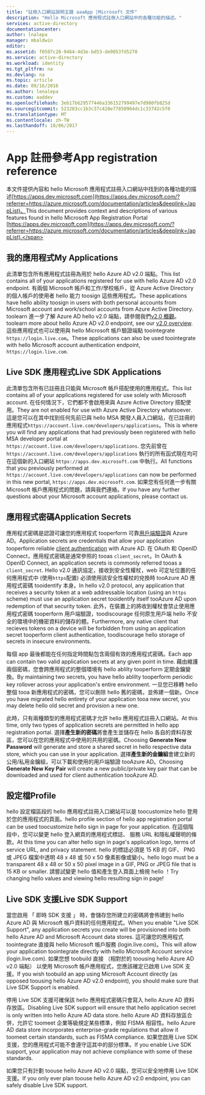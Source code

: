 ```yaml
---
title: "註冊入口網站說明主題 aaaApp |Microsoft 文件"
description: "Hello Microsoft 應用程式註冊入口網站中的各種功能的描述。"
services: active-directory
documentationcenter: 
author: lnalepa
manager: mbaldwin
editor: 
ms.assetid: f0507c28-9464-4d3e-bd53-de9053fd5278
ms.service: active-directory
ms.workload: identity
ms.tgt_pltfrm: na
ms.devlang: na
ms.topic: article
ms.date: 09/16/2016
ms.author: lenalepa
ms.custom: aaddev
ms.openlocfilehash: 3eb17b629577446a336152799497e7d980fb825d
ms.sourcegitcommit: 523283cc1b3c37c428e77850964dc1c33742c5f0
ms.translationtype: MT
ms.contentlocale: zh-TW
ms.lasthandoff: 10/06/2017
---
```

# <a name="app-registration-reference"></a><span data-ttu-id="f1d67-103">App 註冊參考</span><span class="sxs-lookup"><span data-stu-id="f1d67-103">App registration reference</span></span>
<span data-ttu-id="f1d67-104">本文件提供內容和 hello Microsoft 應用程式註冊入口網站中找到的各種功能的描述[https://apps.dev.microsoft.com](https://apps.dev.microsoft.com/?referrer=https://azure.microsoft.com/documentation/articles&deeplink=/appList)。</span><span class="sxs-lookup"><span data-stu-id="f1d67-104">This document provides context and descriptions of various features found in hello Microsoft App Registration Portal [https://apps.dev.microsoft.com](https://apps.dev.microsoft.com/?referrer=https://azure.microsoft.com/documentation/articles&deeplink=/appList).</span></span>

## <a name="my-applications"></a><span data-ttu-id="f1d67-105">我的應用程式</span><span class="sxs-lookup"><span data-stu-id="f1d67-105">My Applications</span></span>
<span data-ttu-id="f1d67-106">此清單包含所有應用程式註冊為用於 hello Azure AD v2.0 端點。</span><span class="sxs-lookup"><span data-stu-id="f1d67-106">This list contains all of your applications registered for use with hello Azure AD v2.0 endpoint.</span></span>  <span data-ttu-id="f1d67-107">有兩個 Microsoft 帳戶和工作/學校帳戶，從 Azure Active Directory 的個人帳戶的使用者 hello 能力 toosign 這些應用程式。</span><span class="sxs-lookup"><span data-stu-id="f1d67-107">These applications have hello ability toosign in users with both personal accounts from Microsoft account and work/school accounts from Azure Active Directory.</span></span>  <span data-ttu-id="f1d67-108">toolearn 進一步了解 Azure AD hello v2.0 端點，請參閱我們[v2.0 概觀](active-directory-appmodel-v2-overview.md)。</span><span class="sxs-lookup"><span data-stu-id="f1d67-108">toolearn more about hello Azure AD v2.0 endpoint, see our [v2.0 overview](active-directory-appmodel-v2-overview.md).</span></span>  <span data-ttu-id="f1d67-109">這些應用程式也可以使用與 hello Microsoft 帳戶驗證端點 toointegrate `https://login.live.com`。</span><span class="sxs-lookup"><span data-stu-id="f1d67-109">These applications can also be used toointegrate with hello Microsoft account authentication endpoint, `https://login.live.com`.</span></span>

## <a name="live-sdk-applications"></a><span data-ttu-id="f1d67-110">Live SDK 應用程式</span><span class="sxs-lookup"><span data-stu-id="f1d67-110">Live SDK Applications</span></span>
<span data-ttu-id="f1d67-111">此清單包含所有已註冊且只能與 Microsoft 帳戶搭配使用的應用程式。</span><span class="sxs-lookup"><span data-stu-id="f1d67-111">This list contains all of your applications registered for use solely with Microsoft account.</span></span>  <span data-ttu-id="f1d67-112">在任何情況下，它們都不會啟用來與 Azure Active Directory 搭配使用。</span><span class="sxs-lookup"><span data-stu-id="f1d67-112">They are not enabled for use with Azure Active Directory whatsoever.</span></span>  <span data-ttu-id="f1d67-113">這是您可以在其中找到任何先前已與 hello MSA 開發人員入口網站，在已註冊的應用程式`https://account.live.com/developers/applications`。</span><span class="sxs-lookup"><span data-stu-id="f1d67-113">This is where you will find any applications that had previously been registered with hello MSA developer portal at `https://account.live.com/developers/applications`.</span></span>  <span data-ttu-id="f1d67-114">您先前曾在 `https://account.live.com/developers/applications` 執行的所有函式現在均可在這個新的入口網站 `https://apps.dev.microsoft.com` 中執行。</span><span class="sxs-lookup"><span data-stu-id="f1d67-114">All functions that you previously performed at `https://account.live.com/developers/applications` can now be performed in this new portal, `https://apps.dev.microsoft.com`.</span></span>  <span data-ttu-id="f1d67-115">如果您有任何進一步有關 Microsoft 帳戶應用程式的問題，請與我們連絡。</span><span class="sxs-lookup"><span data-stu-id="f1d67-115">If you have any further questions about your Microsoft account applications, please contact us.</span></span>

## <a name="application-secrets"></a><span data-ttu-id="f1d67-116">應用程式密碼</span><span class="sxs-lookup"><span data-stu-id="f1d67-116">Application Secrets</span></span>
<span data-ttu-id="f1d67-117">應用程式密碼是認證可讓您的應用程式 tooperform 可靠[用戶端驗證](http://tools.ietf.org/html/rfc6749#section-2.3)與 Azure AD。</span><span class="sxs-lookup"><span data-stu-id="f1d67-117">Application secrets are credentials that allow your application tooperform reliable [client authentication](http://tools.ietf.org/html/rfc6749#section-2.3) with Azure AD.</span></span>  <span data-ttu-id="f1d67-118">在 OAuth 和 OpenID Connect，應用程式密碼是通常參照的 tooas `client_secret`。</span><span class="sxs-lookup"><span data-stu-id="f1d67-118">In OAuth & OpenID Connect, an application secrets is commonly referred tooas a `client_secret`.</span></span>  <span data-ttu-id="f1d67-119">Hello v2.0 通訊協定，接收到安全性權杖，web 可定址位置的任何應用程式中 (使用`https`配置) 必須使用該安全性權杖的兌換時 tooAzure AD 應用程式密碼 tooidentify 本身。</span><span class="sxs-lookup"><span data-stu-id="f1d67-119">In hello v2.0 protocol, any application that receives a security token at a web addressable location (using an `https` scheme) must use an application secret tooidentify itself tooAzure AD upon redemption of that security token.</span></span>  <span data-ttu-id="f1d67-120">此外，在裝置上的將收到權杖會禁止使用應用程式密碼 tooperform 用戶端驗證，toodiscourage 任何原生用戶端 hello 不安全的環境中的機密資料的儲存的體。</span><span class="sxs-lookup"><span data-stu-id="f1d67-120">Furthermore, any native client that recieves tokens on a device will be forbidden from using an application secret tooperform client authentication, toodiscourage hello storage of secrets in insecure environments.</span></span>

<span data-ttu-id="f1d67-121">每個 app 最後都能在任何指定時間點包含兩個有效的應用程式密碼。</span><span class="sxs-lookup"><span data-stu-id="f1d67-121">Each app can contain two valid application secrets at any given point in time.</span></span>  <span data-ttu-id="f1d67-122">藉由維護兩個密碼，您會跨應用程式的整個環境有 hello ablilty tooperform 定期金鑰變換。</span><span class="sxs-lookup"><span data-stu-id="f1d67-122">By maintaining two secrets, you have hello ablilty tooperform periodic key rollover across your application's entire environment.</span></span>  <span data-ttu-id="f1d67-123">一旦您已移轉 hello 整個 tooa 新應用程式的密碼，您可以刪除 hello 舊的密碼，並佈建一個新。</span><span class="sxs-lookup"><span data-stu-id="f1d67-123">Once you have migrated hello entirety of your application tooa new secret, you may delete hello old secret and provision a new one.</span></span>

<span data-ttu-id="f1d67-124">此時，只有兩種類型的應用程式密碼才允許 hello 應用程式註冊入口網站。</span><span class="sxs-lookup"><span data-stu-id="f1d67-124">At this time, only two types of application secrets are permitted in hello app registration portal.</span></span>  <span data-ttu-id="f1d67-125">選擇**產生新的密碼**將會產生並儲存在 hello 各自的資料存放區，您可以在您的應用程式中使用的共用的密碼。</span><span class="sxs-lookup"><span data-stu-id="f1d67-125">Choosing **Generate New Password** will generate and store a shared secret in hello respective data store, which you can use in your application.</span></span>  <span data-ttu-id="f1d67-126">選擇**產生新的金鑰組**會建立新的公用/私用金鑰組，可以下載和使用的用戶端驗證 tooAzure AD。</span><span class="sxs-lookup"><span data-stu-id="f1d67-126">Choosing **Generate New Key Pair** will create a new public/private key pair that can be downloaded and used for client authentication tooAzure AD.</span></span>

## <a name="profile"></a><span data-ttu-id="f1d67-127">設定檔</span><span class="sxs-lookup"><span data-stu-id="f1d67-127">Profile</span></span>
<span data-ttu-id="f1d67-128">hello 設定檔區段的 hello 應用程式註冊入口網站可以是 toocustomize hello 登用於您的應用程式的頁面。</span><span class="sxs-lookup"><span data-stu-id="f1d67-128">hello profile section of hello app registration portal can be used toocustomize hello sign in page for your application.</span></span>  <span data-ttu-id="f1d67-129">在這個階段中，您可以變更 hello 登入網頁的應用程式標誌、 服務 URL 和隱私權聲明的條款。</span><span class="sxs-lookup"><span data-stu-id="f1d67-129">At this time you can alter hello sign in page's application logo, terms of service URL, and privacy statement.</span></span>  <span data-ttu-id="f1d67-130">hello 的標誌必須是 15 KB 的 GIF、 PNG 或 JPEG 檔案中透明 48 x 48 或 50 x 50 像素影像或變小。</span><span class="sxs-lookup"><span data-stu-id="f1d67-130">hello logo must be a transparent 48 x 48 or 50 x 50 pixel image in a GIF, PNG or JPEG file that is 15 KB or smaller.</span></span>  <span data-ttu-id="f1d67-131">請嘗試變更 hello 值和產生登入頁面上檢視 hello ！</span><span class="sxs-lookup"><span data-stu-id="f1d67-131">Try changing hello values and viewing hello resulting sign in page!</span></span>

## <a name="live-sdk-support"></a><span data-ttu-id="f1d67-132">Live SDK 支援</span><span class="sxs-lookup"><span data-stu-id="f1d67-132">Live SDK Support</span></span>
<span data-ttu-id="f1d67-133">當您啟用 「 即時 SDK 支援 」 時，會儲存您所建立的密碼將會佈建到 hello Azure AD 與 Microsoft 帳戶資料的任何應用程式。</span><span class="sxs-lookup"><span data-stu-id="f1d67-133">When you enable "Live SDK Support", any application secrets you create will be provisioned into both hello Azure AD and Microsoft Account data stores.</span></span>  <span data-ttu-id="f1d67-134">這可讓您的應用程式 toointegrate 直接與 hello Microsoft 帳戶服務 (login.live.com)。</span><span class="sxs-lookup"><span data-stu-id="f1d67-134">This will allow your application toointegrate directly with hello Microsoft Account service (login.live.com).</span></span>  <span data-ttu-id="f1d67-135">如果您想 toobuild 直接 （相對於的 toousing hello Azure AD v2.0 端點） 以使用 Microsoft 帳戶應用程式，您應該確定已啟用 Live SDK 支援。</span><span class="sxs-lookup"><span data-stu-id="f1d67-135">If you wish toobuild an app using Microsoft Account directly (as opposed toousing hello Azure AD v2.0 endpoint), you should make sure that Live SDK Support is enabled.</span></span>

<span data-ttu-id="f1d67-136">停用 Live SDK 支援可確保該 hello 應用程式密碼只會寫入 hello Azure AD 資料存放區。</span><span class="sxs-lookup"><span data-stu-id="f1d67-136">Disabling Live SDK support will ensure that hello application secret is only written into hello Azure AD data store.</span></span>  <span data-ttu-id="f1d67-137">hello Azure AD 資料存放區合併，允許它 toomeet 企業等級規定某些標準，例如 FISMA 相容性。</span><span class="sxs-lookup"><span data-stu-id="f1d67-137">hello Azure AD data store incorporates enterprise-grade regulations that allow it toomeet certain standards, such as FISMA compliance.</span></span>  <span data-ttu-id="f1d67-138">如果您啟用 Live SDK 支援，您的應用程式可能不會遵守這其中的部分標準。</span><span class="sxs-lookup"><span data-stu-id="f1d67-138">If you enable Live SDK support, your application may not achieve compliance with some of these standards.</span></span>

<span data-ttu-id="f1d67-139">如果您只有計劃 toouse hello Azure AD v2.0 端點，您可以安全地停用 Live SDK 支援。</span><span class="sxs-lookup"><span data-stu-id="f1d67-139">If you only ever plan toouse hello Azure AD v2.0 endpoint, you can safely disable Live SDK support.</span></span>

